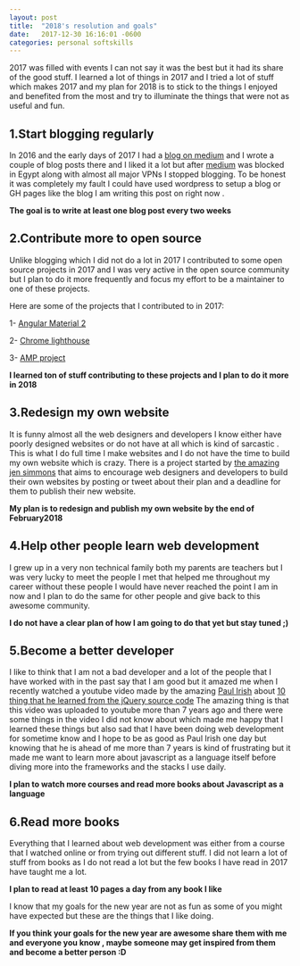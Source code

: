 ```yaml
---
layout: post
title:  "2018's resolution and goals"
date:   2017-12-30 16:16:01 -0600
categories: personal softskills
---
```

2017 was filled with events I can not say it was the best but it had its share of the good stuff.
I learned a lot of things in 2017 and I tried a lot of stuff which makes 2017 and my plan for 2018 is to stick to the things I enjoyed and 
benefited from the most and try to illuminate the things that were not as useful and fun.

1.Start blogging regularly
-------------------------
In 2016 and the early days of 2017 I had a [blog on medium]('https://medium.com/@fadysamirsadek') and I wrote a couple of blog posts there 
and I liked it a lot but after [medium](https://medium.com) was blocked in Egypt along with almost all major VPNs I stopped blogging.
To be honest it was completely my fault I could have used wordpress to setup a blog or GH pages like the blog I am writing this post on
right now . 

**The goal is to write at least one blog post every two weeks**


2.Contribute more to open source 
-------------------------
Unlike blogging which I did not do a lot in 2017 I contributed to some open source projects in 2017 and I was very active in the open source community but I plan to do it more frequently and focus my effort to be a maintainer to one of these projects.

Here are some of the projects that I contributed to in 2017:

1- [Angular Material 2](https://github.com/angular/material2)

2- [Chrome lighthouse](https://github.com/GoogleChrome/lighthouse)

3- [AMP project](https://github.com/ampproject)

**I learned ton of stuff contributing to these projects and I plan to do it more in 2018**

3.Redesign my own website
-------------------------
It is funny almost all the web designers and developers I know either have poorly designed websites or do not have at all which is kind of sarcastic . This is what I do full time I make websites and I do not have the time to build my own website which is crazy.
There is a project started by [the amazing jen simmons](https://twitter.com/jensimmons) that aims to encourage web designers and developers to build their own websites by posting or tweet about their plan and a deadline for them to publish their new website.

**My plan is to redesign and publish my own website by the end of February2018**

4.Help other people learn web development
----------------------------------------
I grew up in a very non technical family both my parents are teachers but I was very lucky to meet the people I met that helped me throughout
my career without these people I would have never reached the point I am in now and I plan to do the same for other people and give back to this awesome community.

**I do not have a clear plan of how I am going to do that yet but stay tuned ;)**

5.Become a better developer
--------------------------
I like to think that I am not a bad developer and a lot of the people that I have worked with in the past say that I am good but it amazed me when I recently watched a youtube video made by the amazing [Paul Irish](https://twitter.com/paul_irish) about [10 thing that he learned from the jQuery source code](https://www.youtube.com/watch?v=i_qE1iAmjFg) The amazing thing is that this video was uploaded to youtube more than 7 years ago and there were some things in the video I did not know about which made me happy that I learned these things but also sad that I have been doing web development for sometime know and I hope to be as good as Paul Irish one day but knowing that he is ahead of me more than 7 years is kind of frustrating but it made me want to learn more about javascript as a language itself before diving more into the frameworks and the stacks I use daily.

**I plan to watch more courses and read more books about Javascript as a language** 

6.Read more books
----------------
Everything that I learned about web development was either from a course that I watched online or from trying out different stuff. I did not learn a lot of stuff from books as I do not read a lot but the few books I have read in 2017 have taught me a lot.

**I plan to read at least 10 pages a day from any book I like** 

I know that my goals for the new year are not as fun as some of you might have expected but these are the things that I like doing.

**If you think your goals for the new year are awesome share them with me and everyone you know , maybe someone may get inspired from them and become a better person :D** 


